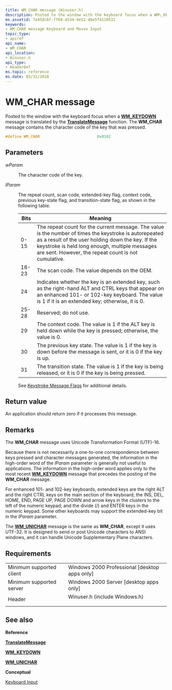 ```yaml
---
title: WM_CHAR message (Winuser.h)
description: Posted to the window with the keyboard focus when a WM\_KEYDOWN message is translated by the TranslateMessage function. The WM\_CHAR message contains the character code of the key that was pressed.
ms.assetid: 7e45dc6f-ff68-4534-9e52-46e5f4110532
keywords:
- WM_CHAR message Keyboard and Mouse Input
topic_type:
- apiref
api_name:
- WM_CHAR
api_location:
- Winuser.h
api_type:
- HeaderDef
ms.topic: reference
ms.date: 05/31/2018
---
```


# WM\_CHAR message

Posted to the window with the keyboard focus when a [**WM\_KEYDOWN**](wm-keydown.md) message is translated by the [**TranslateMessage**](https://docs.microsoft.com/windows/desktop/api/winuser/nf-winuser-translatemessage) function. The **WM\_CHAR** message contains the character code of the key that was pressed.


```C++
#define WM_CHAR                         0x0102
```



## Parameters

<dl> <dt>

*wParam* 
</dt> <dd>

The character code of the key.

</dd> <dt>

*lParam* 
</dt> <dd>

The repeat count, scan code, extended-key flag, context code, previous key-state flag, and transition-state flag, as shown in the following table.



| Bits  | Meaning                                                                                                                                                                                                                                                               |
|-------|-----------------------------------------------------------------------------------------------------------------------------------------------------------------------------------------------------------------------------------------------------------------------|
| 0-15  | The repeat count for the current message. The value is the number of times the keystroke is autorepeated as a result of the user holding down the key. If the keystroke is held long enough, multiple messages are sent. However, the repeat count is not cumulative. |
| 16-23 | The scan code. The value depends on the OEM.                                                                                                                                                                                                                          |
| 24    | Indicates whether the key is an extended key, such as the right-hand ALT and CTRL keys that appear on an enhanced 101- or 102-key keyboard. The value is 1 if it is an extended key; otherwise, it is 0.                                                              |
| 25-28 | Reserved; do not use.                                                                                                                                                                                                                                                 |
| 29    | The context code. The value is 1 if the ALT key is held down while the key is pressed; otherwise, the value is 0.                                                                                                                                                     |
| 30    | The previous key state. The value is 1 if the key is down before the message is sent, or it is 0 if the key is up.                                                                                                                                                    |
| 31    | The transition state. The value is 1 if the key is being released, or it is 0 if the key is being pressed.                                                                                                                                                            |

See [Keystroke Message Flags](about-keyboard-input.md#keystroke-message-flags) for additional details.

 

</dd> </dl>

## Return value

An application should return zero if it processes this message.

## Remarks

The **WM\_CHAR** message uses Unicode Transformation Format (UTF)-16.

Because there is not necessarily a one-to-one correspondence between keys pressed and character messages generated, the information in the high-order word of the *lParam* parameter is generally not useful to applications. The information in the high-order word applies only to the most recent [**WM\_KEYDOWN**](wm-keydown.md) message that precedes the posting of the **WM\_CHAR** message.

For enhanced 101- and 102-key keyboards, extended keys are the right ALT and the right CTRL keys on the main section of the keyboard; the INS, DEL, HOME, END, PAGE UP, PAGE DOWN and arrow keys in the clusters to the left of the numeric keypad; and the divide (/) and ENTER keys in the numeric keypad. Some other keyboards may support the extended-key bit in the *lParam* parameter.

The [**WM\_UNICHAR**](wm-unichar.md) message is the same as **WM\_CHAR**, except it uses UTF-32. It is designed to send or post Unicode characters to ANSI windows, and it can handle Unicode Supplementary Plane characters.

## Requirements



|                                     |                                                                                                          |
|-------------------------------------|----------------------------------------------------------------------------------------------------------|
| Minimum supported client<br/> | Windows 2000 Professional \[desktop apps only\]<br/>                                               |
| Minimum supported server<br/> | Windows 2000 Server \[desktop apps only\]<br/>                                                     |
| Header<br/>                   | <dl> <dt>Winuser.h (include Windows.h)</dt> </dl> |



## See also

<dl> <dt>

**Reference**
</dt> <dt>

[**TranslateMessage**](https://docs.microsoft.com/windows/desktop/api/winuser/nf-winuser-translatemessage)
</dt> <dt>

[**WM\_KEYDOWN**](wm-keydown.md)
</dt> <dt>

[**WM\_UNICHAR**](wm-unichar.md)
</dt> <dt>

**Conceptual**
</dt> <dt>

[Keyboard Input](keyboard-input.md)
</dt> </dl>

 

 





